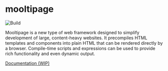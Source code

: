 # mooltipage
![Build](https://github.com/warriordog/mooltipage/workflows/Build/badge.svg)

Mooltipage is a new type of web framework designed to simplify development of large, content-heavy websites.
It precompiles HTML templates and components into plain HTML that can be rendered directly by a browser.
Compile-time scripts and expressions can be used to provide rich functionality and even dynamic output.

[Documentation (WIP)](https://warriordog.github.io/mooltipage/)
